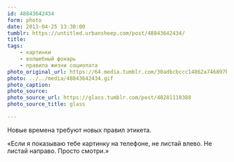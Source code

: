 ```yaml
---
id: 48843642434
form: photo
date: 2013-04-25 13:30:00
tumblr: https://untitled.urbansheep.com/post/48843642434/
title:
tags:
    - картинки
    - волшебный фонарь
    - правила жизни социопата
photo_original_url: https://64.media.tumblr.com/30adbcbccc14862a746897b5dd0a82c2/tumblr_mlgiyahO6d1qz4s50o1_500.gif
photo: ../../media/48843642434.gif
photo_caption:
photo_source:
photo_source_url: https://glass.tumblr.com/post/48281110388
photo_source_title: glass

---
```


<p>Новые времена требуют новых правил этикета.</p>

<p>«Если я показываю тебе картинку на телефоне, не листай влево. Не листай направо. Просто смотри.»</p>
